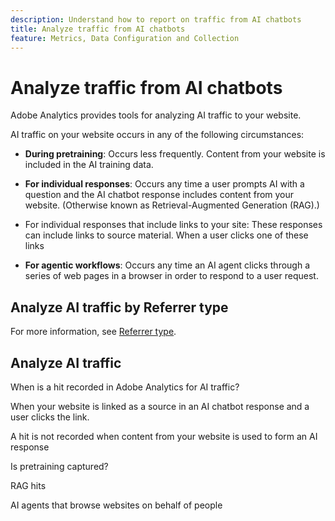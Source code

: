 ```yaml
---
description: Understand how to report on traffic from AI chatbots
title: Analyze traffic from AI chatbots
feature: Metrics, Data Configuration and Collection
---
```

# Analyze traffic from AI chatbots

Adobe Analytics provides tools for analyzing AI traffic to your website.

AI traffic on your website occurs in any of the following circumstances:

* **During pretraining**: Occurs less frequently. Content from your website is included in the AI training data. 

* **For individual responses**: Occurs any time a user prompts AI with a question and the AI chatbot response includes content from your website. (Otherwise known as Retrieval-Augmented Generation (RAG).)

* For individual responses that include links to your site: These responses can include links to source material. When a user clicks one of these links

* **For agentic workflows**: Occurs any time an AI agent clicks through a series of web pages in a browser in order to respond to a user request. 

## Analyze AI traffic by Referrer type

For more information, see [Referrer type](/help/components/dimensions/referrer-type.md).


## Analyze AI traffic 



When is a hit recorded in Adobe Analytics for AI traffic?

When your website is linked as a source in an AI chatbot response and a user clicks the link. 

A hit is not recorded when content from your website is used to form an AI response

Is pretraining captured?

RAG hits

AI agents that browse websites on behalf of people

